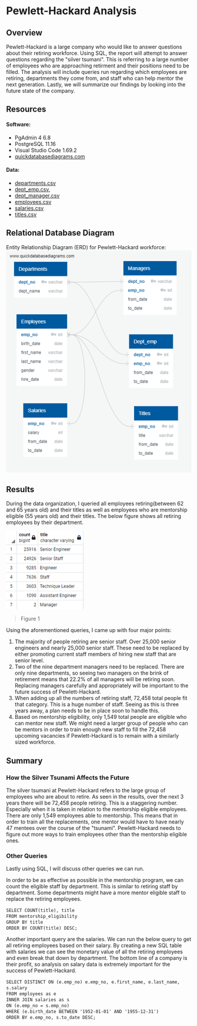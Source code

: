 # Pewlett-Hackard Analysis
## Overview
Pewlett-Hackard is a large company who would like to answer questions about their retiring workforce. Using SQL, the report will attempt to answer questions regarding the "silver tsumani". This is referring to a large number of employees who are approaching retirment and their positions need to be filled. The analysis will include queries run regarding which employees are retiring, departments they come from, and staff who can help mentor the next generation. Lastly, we will summarize our findings by looking into the future state of the company.

## Resources
#### Software:
- PgAdmin 4 6.8
- PostgreSQL 11.16
- Visual Studio Code 1.69.2
- [quickdatabasediagrams.com](https://www.quickdatabasediagrams.com)

#### Data: 
- [departments.csv](Data/departments.csv)
- [dept_emp.csv](Data/dept_emp.csv), 
- [dept_manager.csv](Data/dept_manager.csv)
- [employees.csv](Data/employees.csv)
- [salaries.csv](Data/salaries.csv)
- [titles.csv](Data/titles.csv)

## Relational Database Diagram
Entity Relationship Diagram (ERD) for Pewlett-Hackard workforce:
![](Schema/EmployeeDB.png)


## Results
During the data organization, I queried all employees retiring(between 62 and 65 years old) and their titles as well as employees who are mentorship eligible (55 years old) and their titles. The below figure shows all retiring employees by their department.

![](Data/retiring_titles.PNG)
> Figure 1

Using the aforementioned queries, I came up with four major points:

1. The majority of people retiring are senior staff. Over 25,000 senior engineers and nearly 25,000 senior staff. These need to be replaced by either promoting current staff members of hiring new staff that are senior level.
2. Two of the nine department managers need to be replaced. There are only nine departments, so seeing two managers on the brink of retirement means that 22.2% of all managers will be retiring soon. Replacing managers carefully and appropriately will be important to the future success of Pewlett-Hackard.
3. When adding up all the numbers of retiring staff, 72,458 total people fit that category. This is a huge number of staff. Seeing as this is three years away, a plan needs to be in place soon to handle this. 
4. Based on mentorship eligibility, only 1,549 total people are eligible who can mentor new staff. We might need a larger group of people who can be mentors in order to train enough new staff to fill the 72,458 upcoming vacancies if Pewlett-Hackard is to remain with a similarly sized workforce.


## Summary
### How the Silver Tsunami Affects the Future
The silver tsumani at Pewlett-Hackard refers to the large group of employees who are about to retire. As seen in the results, over the next 3 years there will be 72,458 people retiring. This is a staggering number. Especially when it is taken in relation to the mentorship eligible employees. There are only 1,549 employees able to mentorship. This means that in order to train all the replacements, one mentor would have to have nearly 47 mentees over the course of the "tsunami". Pewlett-Hackard needs to figure out more ways to train employees other than the mentorship eligible ones.

### Other Queries
Lastly using SQL, I will discuss other queries we can run. 

In order to be as effective as possible in the mentorship program, we can count the eligible staff by department. This is similar to retiring staff by department. Some departments might have a more mentor eligible staff to replace the retiring employees.
```
SELECT COUNT(title), title
FROM mentorship_eligibility
GROUP BY title
ORDER BY COUNT(title) DESC;
```

Another important query are the salaries. We can run the below query to get all retiring employees based on their salary. By creating a new SQL table with salaries we can see the monetary value of all the retiring employees and even break that down by department. The bottom line of a company is their profit, so analysis on salary data is extremely important for the success of Pewlett-Hackard.
```
SELECT DISTINCT ON (e.emp_no) e.emp_no, e.first_name, e.last_name, s.salary
FROM employees as e
INNER JOIN salaries as s
ON (e.emp_no = s.emp_no)
WHERE (e.birth_date BETWEEN '1952-01-01' AND '1955-12-31')
ORDER BY e.emp_no, s.to_date DESC;
```
